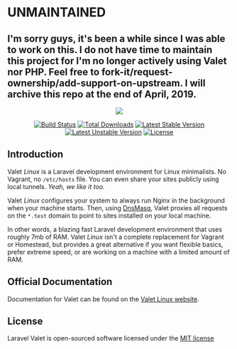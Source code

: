 # UNMAINTAINED
## I'm sorry guys, it's been a while since I was able to work on this. I do not have time to maintain this project for I'm no longer actively using Valet nor PHP. Feel free to fork-it/request-ownership/add-support-on-upstream. I will archive this repo at the end of April, 2019.

<p align="center"><img src="https://cdn.rawgit.com/wiki/cpriego/valet-linux/images/valet.svg"></p>

<p align="center">
<a href="https://travis-ci.org/cpriego/valet-linux"><img src="https://travis-ci.org/cpriego/valet-linux.svg?branch=master" alt="Build Status"></a>
<a href="https://packagist.org/packages/cpriego/valet-linux"><img src="https://poser.pugx.org/cpriego/valet-linux/downloads.svg" alt="Total Downloads"></a>
<a href="https://packagist.org/packages/cpriego/valet-linux"><img src="https://poser.pugx.org/cpriego/valet-linux/v/stable.svg" alt="Latest Stable Version"></a>
<a href="https://packagist.org/packages/cpriego/valet-linux"><img src="https://poser.pugx.org/cpriego/valet-linux/v/unstable.svg" alt="Latest Unstable Version"></a>
<a href="https://packagist.org/packages/cpriego/valet-linux"><img src="https://poser.pugx.org/cpriego/valet-linux/license.svg" alt="License"></a>
</p>

## Introduction

Valet *Linux* is a Laravel development environment for Linux minimalists. No Vagrant, no `/etc/hosts` file. You can even share your sites publicly using local tunnels. _Yeah, we like it too._

Valet *Linux* configures your system to always run Nginx in the background when your machine starts. Then, using [DnsMasq](https://en.wikipedia.org/wiki/Dnsmasq), Valet proxies all requests on the `*.test` domain to point to sites installed on your local machine.

In other words, a blazing fast Laravel development environment that uses roughly 7mb of RAM. Valet *Linux* isn't a complete replacement for Vagrant or Homestead, but provides a great alternative if you want flexible basics, prefer extreme speed, or are working on a machine with a limited amount of RAM.

## Official Documentation

Documentation for Valet can be found on the [Valet Linux website](https://cpriego.github.io/valet-linux/).

## License

Laravel Valet is open-sourced software licensed under the [MIT license](http://opensource.org/licenses/MIT)
